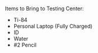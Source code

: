 Items to Bring to Testing Center: 
- Ti-84
- Personal Laptop (Fully Charged)
- ID
- Water
- #2 Pencil
